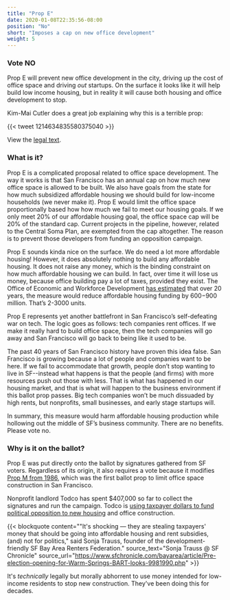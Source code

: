 ```yaml
---
title: "Prop E"
date: 2020-01-08T22:35:56-08:00
position: "No"
short: "Imposes a cap on new office development"
weight: 5
---
```


### Vote NO

Prop E will prevent new office development in the city, driving up the cost
of office space and driving _out_ startups. On the surface it looks like it
will help build low income housing, but in reality it will cause both housing
and office development to stop.

Kim-Mai Cutler does a great job explaining why this is a terrible prop:

{{< tweet 1214634835580375040 >}}

View the [legal text](https://sfelections.sfgov.org/sites/default/files/Documents/candidates/Mar2020_BalancedDevAct_LegalText_Resubmitted.pdf).

### What is it?

Prop E is a complicated proposal related to office space development. The way
it works is that San Francisco has an annual cap on how much new office space
is allowed to be built. We also have goals from the state for how much
subsidized affordable housing we should build for low-income households (we
never make it). Prop E would limit the office space proportionally based how
how much we fail to meet our housing goals. If we only meet 20% of our
affordable housing goal, the office space cap will be 20% of the standard cap.
Current projects in the pipeline, however, related to the Central Soma Plan,
are exempted from the cap altogether. The reason is to prevent those developers
from funding an opposition campaign.

Prop E sounds kinda nice on the surface. We do need a lot more affordable
housing! However, it does absolutely nothing to build any affordable housing.
It does not raise any money, which is the binding constraint on how much
affordable housing we can build. In fact, over time it will lose us money,
because office building pay a lot of taxes, provided they exist. The Office of
Economic and Workforce Development [has estimated](https://www.sfchronicle.com/business/article/SF-voters-to-consider-new-limits-to-office-growth-14893911.php)
that over 20 years, the measure would reduce affordable housing funding by
$600-$900 million. That’s 2-3000 units.

Prop E represents yet another battlefront in San Francisco’s self-defeating war
on tech. The logic goes as follows: tech companies rent offices. If we make it
really hard to build office space, then the tech companies will go away and San
Francisco will go back to being like it used to be.

The past 40 years of San Francisco history have proven this idea false. San
Francisco is growing because a lot of people and companies want to be here. If
we fail to accommodate that growth, people don’t stop wanting to live in
SF--instead what happens is that the people (and firms) with more resources
push out those with less. That is what has happened in our housing market, and
that is what will happen to the business environment if this ballot prop
passes. Big tech companies won’t be much dissuaded by high rents, but
nonprofits, small businesses, and early stage startups will. 

In summary, this measure would harm affordable housing production while
hollowing out the middle of SF’s business community. There are no benefits.
Please vote no.

### Why is it on the ballot?

Prop E was put directly onto the ballot by signatures gathered from SF voters.
Regardless of its origin, it also requires a vote because it modifies
[Prop M from 1986](https://www.spur.org/publications/urbanist-article/1999-07-01/proposition-m-and-downtown-growth-battle),
which was the first ballot prop to limit office space construction in San
Francisco.

Nonprofit landlord Todco has spent $407,000 so far to collect the signatures
and run the campaign. Todco is [using taxpayer dollars to fund political
opposition to new housing](https://www.sfchronicle.com/bayarea/article/Pre-election-opening-for-Warm-Springs-BART-looks-9981990.php)
and office construction.

{{< blockquote 
    content="\"It's shocking — they are stealing taxpayers' money that should be going into affordable housing and rent subsidies, (and) not for politics,\" said Sonja Trauss, founder of the development-friendly SF Bay Area Renters Federation."
    source_text="Sonja Trauss @ SF Chronicle"
    source_url="https://www.sfchronicle.com/bayarea/article/Pre-election-opening-for-Warm-Springs-BART-looks-9981990.php"
    >}}

It's _technically_ legally but morally abhorrent to
use money intended for low-income residents to stop new construction. They've
been doing this for decades.
